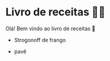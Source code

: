 # Livro de receitas :man_cook:

Olá! Bem vindo ao livro de receitas :wave:

- Strogonoff de frango

- pavê

  



